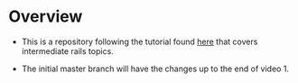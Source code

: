 # Overview

- This is a repository following the tutorial found [here](https://thoughtbot.com/upcase/intermediate-ruby-on-rails-five)
that covers intermediate rails topics.

- The initial master branch will have the changes up to the end of video 1.
